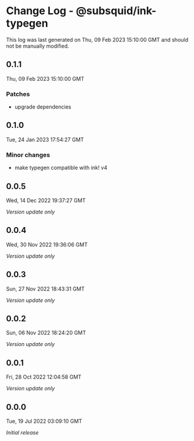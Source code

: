 # Change Log - @subsquid/ink-typegen

This log was last generated on Thu, 09 Feb 2023 15:10:00 GMT and should not be manually modified.

## 0.1.1
Thu, 09 Feb 2023 15:10:00 GMT

### Patches

- upgrade dependencies

## 0.1.0
Tue, 24 Jan 2023 17:54:27 GMT

### Minor changes

- make typegen compatible with ink! v4

## 0.0.5
Wed, 14 Dec 2022 19:37:27 GMT

_Version update only_

## 0.0.4
Wed, 30 Nov 2022 19:36:06 GMT

_Version update only_

## 0.0.3
Sun, 27 Nov 2022 18:43:31 GMT

_Version update only_

## 0.0.2
Sun, 06 Nov 2022 18:24:20 GMT

_Version update only_

## 0.0.1
Fri, 28 Oct 2022 12:04:58 GMT

_Version update only_

## 0.0.0
Tue, 19 Jul 2022 03:09:10 GMT

_Initial release_

